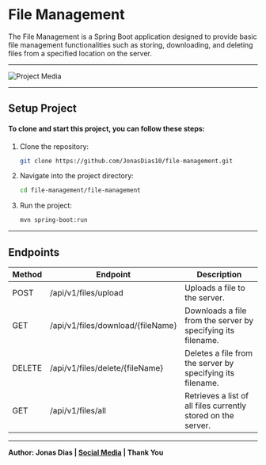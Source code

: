# File Management

The File Management is a Spring Boot application designed to provide basic file management functionalities such as storing, downloading, and deleting files from a specified location on the server.

---

![Project Media](./media/file-management-gif.gif)

---

## Setup Project

#### To clone and start this project, you can follow these steps:

1. Clone the repository:

   ```bash
   git clone https://github.com/JonasDias10/file-management.git
   ```

2. Navigate into the project directory:

   ```bash
   cd file-management/file-management
   ```

3. Run the project:
   ```bash
   mvn spring-boot:run
   ```

---

## Endpoints

| Method | Endpoint                          | Description                                                   |
| ------ | --------------------------------- | ------------------------------------------------------------- |
| POST   | /api/v1/files/upload              | Uploads a file to the server.                                 |
| GET    | /api/v1/files/download/{fileName} | Downloads a file from the server by specifying its filename.  |
| DELETE | /api/v1/files/delete/{fileName}   | Deletes a file from the server by specifying its filename.    |
| GET    | /api/v1/files/all                 | Retrieves a list of all files currently stored on the server. |

---

**Author: Jonas Dias | [Social Media](https://jonas-dias.netlify.app/) | Thank You**
